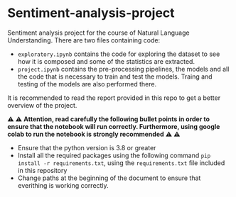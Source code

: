 # Sentiment-analysis-project
Sentiment analysis project for the course of Natural Language Understanding.
There are two files containing code:

- ```exploratory.ipynb``` contains the code for exploring the dataset to see how it is composed and some of the statistics are extracted.
- ```project.ipynb``` contains the pre-processing pipelines, the models and all the code that is necessary to train and test the models. Traing and testing of the models are also performed there.

It is recommended to read the report provided in this repo to get a better overview of the project.

:warning: :warning: **Attention, read carefully the following bullet points in order to ensure that the notebook will run correctly. Furthermore, using google colab to run the notebook is strongly recommended**  :warning: :warning:

- Ensure that the python version is 3.8 or greater
- Install all the required packages using the following command ```pip install -r requirements.txt```, using the ```requirements.txt``` file included in this repository
- Change paths at the beginning of the document to ensure that everithing is working correctly.


